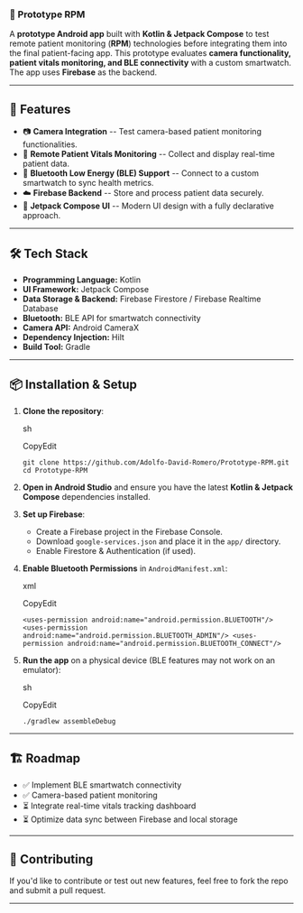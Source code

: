 ### 📱 Prototype RPM

A **prototype Android app** built with **Kotlin & Jetpack Compose** to test remote patient monitoring (**RPM**) technologies before integrating them into the final patient-facing app. This prototype evaluates **camera functionality, patient vitals monitoring, and BLE connectivity** with a custom smartwatch. The app uses **Firebase** as the backend.

* * * * *

🚀 Features
-----------

-   📷 **Camera Integration** -- Test camera-based patient monitoring functionalities.
-   📡 **Remote Patient Vitals Monitoring** -- Collect and display real-time patient data.
-   🔗 **Bluetooth Low Energy (BLE) Support** -- Connect to a custom smartwatch to sync health metrics.
-   ☁️ **Firebase Backend** -- Store and process patient data securely.
-   🎨 **Jetpack Compose UI** -- Modern UI design with a fully declarative approach.

* * * * *

🛠️ Tech Stack
--------------

-   **Programming Language:** Kotlin
-   **UI Framework:** Jetpack Compose
-   **Data Storage & Backend:** Firebase Firestore / Firebase Realtime Database
-   **Bluetooth:** BLE API for smartwatch connectivity
-   **Camera API:** Android CameraX
-   **Dependency Injection:** Hilt
-   **Build Tool:** Gradle

* * * * *

📦 Installation & Setup
-----------------------

1.  **Clone the repository**:

    sh

    CopyEdit

    `git clone https://github.com/Adolfo-David-Romero/Prototype-RPM.git
    cd Prototype-RPM`

2.  **Open in Android Studio** and ensure you have the latest **Kotlin & Jetpack Compose** dependencies installed.

3.  **Set up Firebase**:

    -   Create a Firebase project in the Firebase Console.
    -   Download `google-services.json` and place it in the `app/` directory.
    -   Enable Firestore & Authentication (if used).
4.  **Enable Bluetooth Permissions** in `AndroidManifest.xml`:

    xml

    CopyEdit

    `<uses-permission android:name="android.permission.BLUETOOTH"/>
    <uses-permission android:name="android.permission.BLUETOOTH_ADMIN"/>
    <uses-permission android:name="android.permission.BLUETOOTH_CONNECT"/>`

5.  **Run the app** on a physical device (BLE features may not work on an emulator):

    sh

    CopyEdit

    `./gradlew assembleDebug`

* * * * *

🏗️ Roadmap
-----------

-   ✅ Implement BLE smartwatch connectivity
-   ✅ Camera-based patient monitoring
-   ⏳ Integrate real-time vitals tracking dashboard
-   ⏳ Optimize data sync between Firebase and local storage

* * * * *

🤝 Contributing
---------------

If you'd like to contribute or test out new features, feel free to fork the repo and submit a pull request.

* * * * *
